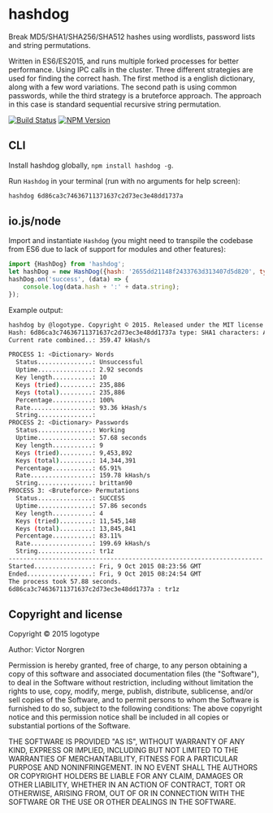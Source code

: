 # hashdog
Break MD5/SHA1/SHA256/SHA512 hashes using wordlists, password lists and string permutations.

Written in ES6/ES2015, and runs multiple forked processes for better performance. Using IPC calls in the cluster. Three different strategies are used for finding the correct hash. The first method is a english dictionary, along with a few word variations. The second path is using common passwords, while the third strategy is a bruteforce approach. The approach in this case is standard sequential recursive string permutation.

[![Build Status](https://travis-ci.org/logotype/hashdog.svg?branch=master)](https://travis-ci.org/logotype/hashdog) [![NPM Version](https://badge.fury.io/js/hashdog.svg)](http://badge.fury.io/js/hashdog)

CLI
---

Install hashdog globally, `npm install hashdog -g`.

Run `Hashdog` in your terminal (run with no arguments for help screen):

```bash
hashdog 6d86ca3c74636711371637c2d73ec3e48dd1737a
```

io.js/node
----------

Import and instantiate `Hashdog` (you might need to transpile the codebase from ES6 due to lack of support for modules and other features):

```javascript
import {HashDog} from 'hashdog';
let hashDog = new HashDog({hash: '2655dd21148f2433763d313407d5d820', type: 'MD5', length: 8, chars: 'AaBbCcDdEeFf'});
hashDog.on('success', (data) => {
    console.log(data.hash + ':' + data.string);
});
```

Example output:

```bash
hashdog by @logotype. Copyright © 2015. Released under the MIT license.
Hash: 6d86ca3c74636711371637c2d73ec3e48dd1737a type: SHA1 characters: ABCDEFGHIJKLMNOPQRSTUVXYZabcdefghijklmnopqrstuvwxyz0123456789
Current rate combined..: 359.47 kHash/s

PROCESS 1: <Dictionary> Words
  Status...............: Unsuccessful
  Uptime...............: 2.92 seconds
  Key length...........: 10
  Keys (tried).........: 235,886
  Keys (total).........: 235,886
  Percentage...........: 100%
  Rate.................: 93.36 kHash/s
  String...............:
PROCESS 2: <Dictionary> Passwords
  Status...............: Working
  Uptime...............: 57.68 seconds
  Key length...........: 9
  Keys (tried).........: 9,453,892
  Keys (total).........: 14,344,391
  Percentage...........: 65.91%
  Rate.................: 159.78 kHash/s
  String...............: brittan90
PROCESS 3: <Bruteforce> Permutations
  Status...............: SUCCESS
  Uptime...............: 57.86 seconds
  Key length...........: 4
  Keys (tried).........: 11,545,148
  Keys (total).........: 13,845,841
  Percentage...........: 83.11%
  Rate.................: 199.69 kHash/s
  String...............: tr1z
----------------------------------------------------------------------
Started................: Fri, 9 Oct 2015 08:23:56 GMT
Ended..................: Fri, 9 Oct 2015 08:24:54 GMT
The process took 57.88 seconds.
6d86ca3c74636711371637c2d73ec3e48dd1737a : tr1z
```

Copyright and license
---------------------

Copyright © 2015 logotype

Author: Victor Norgren

Permission is hereby granted, free of charge, to any person obtaining a copy
of this software and associated documentation files (the "Software"), to
deal in the Software without restriction, including without limitation the
rights to use, copy, modify, merge, publish, distribute, sublicense, and/or
sell copies of the Software, and to permit persons to whom the Software is
furnished to do so, subject to the following conditions:  The above copyright
notice and this permission notice shall be included in all copies or
substantial portions of the Software.

THE SOFTWARE IS PROVIDED "AS IS", WITHOUT WARRANTY OF ANY KIND, EXPRESS OR
IMPLIED, INCLUDING BUT NOT LIMITED TO THE WARRANTIES OF MERCHANTABILITY,
FITNESS FOR A PARTICULAR PURPOSE AND NONINFRINGEMENT. IN NO EVENT SHALL THE
AUTHORS OR COPYRIGHT HOLDERS BE LIABLE FOR ANY CLAIM, DAMAGES OR OTHER
LIABILITY, WHETHER IN AN ACTION OF CONTRACT, TORT OR OTHERWISE, ARISING FROM,
OUT OF OR IN CONNECTION WITH THE SOFTWARE OR THE USE OR OTHER DEALINGS
IN THE SOFTWARE.